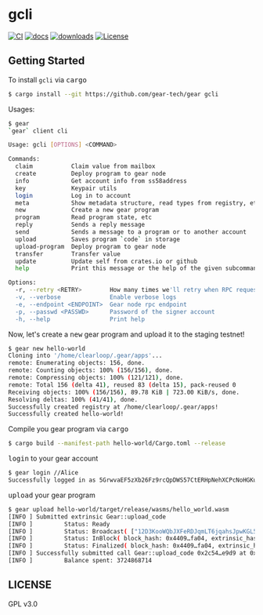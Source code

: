 # gcli

[![CI][ci1]][ci2]
[![docs][docs1]][docs2]
[![downloads][d1]][d2]
[![License][l1]][l2]

[ci1]: https://github.com/gear-tech/gear/workflows/CI/badge.svg
[ci2]: https://github.com/gear-tech/gear/actions/workflows/CI.yaml
[docs1]: https://img.shields.io/badge/current-docs-brightgreen.svg
[docs2]: https://docs.rs/gear-program/
[d1]: https://img.shields.io/crates/d/gear-program.svg
[d2]: https://crates.io/crates/gear-program
[l1]: https://img.shields.io/badge/License-GPL%203.0-success
[l2]: https://github.com/clearloop/gear-program/blob/master/LICENSE

## Getting Started

To install `gcli` via <kbd>cargo</kbd>

```sh
$ cargo install --git https://github.com/gear-tech/gear gcli
```

Usages:

```sh
$ gear
`gear` client cli

Usage: gcli [OPTIONS] <COMMAND>

Commands:
  claim           Claim value from mailbox
  create          Deploy program to gear node
  info            Get account info from ss58address
  key             Keypair utils
  login           Log in to account
  meta            Show metadata structure, read types from registry, etc
  new             Create a new gear program
  program         Read program state, etc
  reply           Sends a reply message
  send            Sends a message to a program or to another account
  upload          Saves program `code` in storage
  upload-program  Deploy program to gear node
  transfer        Transfer value
  update          Update self from crates.io or github
  help            Print this message or the help of the given subcommand(s)

Options:
  -r, --retry <RETRY>        How many times we'll retry when RPC requests failed [default: 5]
  -v, --verbose              Enable verbose logs
  -e, --endpoint <ENDPOINT>  Gear node rpc endpoint
  -p, --passwd <PASSWD>      Password of the signer account
  -h, --help                 Print help
```

Now, let's create a <kbd>new</kbd> gear program and upload it to the staging testnet!

```sh
$ gear new hello-world
Cloning into '/home/clearloop/.gear/apps'...
remote: Enumerating objects: 156, done.
remote: Counting objects: 100% (156/156), done.
remote: Compressing objects: 100% (121/121), done.
remote: Total 156 (delta 41), reused 83 (delta 15), pack-reused 0
Receiving objects: 100% (156/156), 89.78 KiB | 723.00 KiB/s, done.
Resolving deltas: 100% (41/41), done.
Successfully created registry at /home/clearloop/.gear/apps!
Successfully created hello-world!
```

Compile you gear program via <kbd>cargo</kbd>

```sh
$ cargo build --manifest-path hello-world/Cargo.toml --release
```

<kbd>login</kbd> to your gear account

```sh
$ gear login //Alice
Successfully logged in as 5GrwvaEF5zXb26Fz9rcQpDWS57CtERHpNehXCPcNoHGKutQY!
```

<kbd>upload</kbd> your gear program

```sh
$ gear upload hello-world/target/release/wasms/hello_world.wasm
[INFO ] Submitted extrinsic Gear::upload_code
[INFO ]         Status: Ready
[INFO ]         Status: Broadcast( ["12D3KooWQbJXFeRDJqmLT6jqahsJpwKGL5xEJJ6F3tevR1R85Upz", "12D3KooWFwZEE7cVz7fPTUrekv2Xfv2sR5HMetpadw4W9fZnEBr5", "12D3KooWNmeoxqMTSc3CzeA5SLTQ6xYQo4yz3Az1zjnAqrhpmBSH", "12D3KooWLFN7AceaViuVDakKghwLVo9i91Bi8DLyf1BGg6ftVGnG", "12D3KooWJ9EASqU3T89z1EBYMnvfTh5WK4Rgw3RMensrx5STRvXR", "12D3KooWDuzvhmTAebZXGJG8SCurHkn9x6mmpiTSQygGoCvXmYmU", "12D3KooWH7QBPHh5Byc2ZBjGSiqBbGzBAr5E8mqLWueyPXQJrxWB", "12D3KooWRw1Yfdo86zpgN9TTLJ6J53iAM1y1PW9ogKHsTHvBPDg9", "12D3KooWJ15sMWcCgmSLBAfRD5TZgKoCCZ1xDzPRGzbR2YC5zKqS", "12D3KooWEMDPU47VnnZPLEMXeFJkphaG8kRdn9SuTqoJJEhrwC2w", "12D3KooWSfMsGDWG6hvTgfLoFETZrnxNC649bQwSa9FxTAPw4Cmy", "12D3KooWK7fw8MdENES5jAb8kjLw4b3eGMxuWBPR52v15FRkmYF3", "12D3KooWLP3AxJf1VfVJzbzcrHAkipXXa9bSvPcE1TowuRQZE8bz", "12D3KooWSf2d69w7RYKtj9mgYpLDs3rqLAz9GHNSHHoCQDLUjeiP", "12D3KooWSKMmTordwL3t6SkQaKXuXt1aYC2QZAXNyt8DxjpgFXYq", "12D3KooWEsvboSEFhf5utCZJ4gfUjb7S5i9Qec1TXB2DuYPJZVzB", "12D3KooWRf7vAr79yAyDxGvYAdSqhh2EoeWe35Lx4QH4N6XMv2gH", "12D3KooWPuaSwvwq2EGdasjJruUzR1wwTk1tDdVBZauKwG8ZPFi1", "12D3KooWHSepUMWdNVgKPhdquR12AzSZrkHwUsfXvVfFMPGXpyH5", "12D3KooWDC3qNpRz5LdSfPWi3XWfc7kG5GHyEDNR2NcgJMedfu5v", "12D3KooWRQ8oUwhrW84UuVpQNZ2QxS2kg3SyhLwVkwHHk9vJgf5q", "12D3KooWHZaCXaMgavJYoH925jiLrLhsbPpU14tt6M7ypenDyfPc", "12D3KooWAd4GWfAqNTqoqTNnjsKqJHWNRezgcHi742eGYKDdYsfC", "12D3KooWFWc6NFCiuTxd9iKq9mi1n3G7nBEZ5yDkzzHjkGBSceje", "12D3KooWQ8yjECbzLThEwzcTQ3gtVgZbb1XPBrPyHnRkmLJRGfEW", "12D3KooWFsZdJERxRrc5afrFDxvts4bDxSHHDgQxh8bTm4Kq9PV7", "12D3KooWGpxgFFTXij8gXzx6YgExaVczUN2fuohccrkA11tGFzDu", "12D3KooWND9qfwCVtfB17y9fcThBKoWvCSpXrCQCs6XsWvHE5om2", "12D3KooWLoCosNXv1HESuU76r7xmp5UU4pdCncnZXB1hYvcbCYgX", "12D3KooWEga7tssCYmywnRU492ANXV4vGYqX5AVJrrAAKQ1zhhGN", "12D3KooWDP1pb16iGikYc8fkkL8ZYmzPqsrVRzQHHBDKxjRpUMNA", "12D3KooWG26t3Z1NfeAPNWdwrdWYntSUj69LzHcnBdV4PcQMEuHA", "12D3KooWS5DUgYPSQVrexXbPksR4cVsexFhLXzXFgsY47ZPeFHd9", "12D3KooWBWFtZqigVTC8W2GRMwLeuTK2o4hDC4XHVPyNV6hW1T1D", "12D3KooWDCboxcE7VAB3v3UJf1hrNZiswyk5Eg1u2kaiSs4v6Sbi", "12D3KooWNx1mbmwKXSPS8vuHkyVrQrZnwp4HGjLczPxFCpAyRhNS", "12D3KooWJ3KhEHCm4roQw2LAUGu28fXJf5QqQHhG6EaACw6RCUjr", "12D3KooWFnr5yyEcNAfdjJjfuBAMaZ2iz3GLyFrJAs5AiRJ74vWS", "12D3KooWMNeo7UgreqFxQ6BstVgZrNAZMVyKt9EWnC6AD9J2M1rT", "12D3KooWEVvqVD2mrLfmgeX1EXZ2caFXXEWWEs4Taa4mWzFUoF34", "12D3KooWMadAihMmvZmGt1HpxGAqqjb7Q2q96VVev6rGA1GLuqjv", "12D3KooWARM6duzRRd64fMJZJY3VqWekeG1rmJqxxjNLRYaQVPRt", "12D3KooWSqCyNpmVwaAxS1mMms2GQvUcPzPdoWB2XjiWpXvGW3Jf", "12D3KooWH22kTRSvhRnMUtu7Eg8d96Ma68jzRKV7vtxVMwB96kvS", "12D3KooWN1LBk84vnJEsQ33WsPRvpSzfrNMUZ2iLhTkUYjsSfwR5", "12D3KooWMxtE2fWGZZsZjfjoRN5aH6ecSKj8YfTkufi2vtywoKLS", "12D3KooWGMpAqtwpGR4tcQ3tc2ZThkTUN2YYcgxQsuSbfdQ4h3E4", "12D3KooWSyBLw12Z8rHRx2NSAfmb3cpAP6nJ2qK5FkdEC38zNVKk", "12D3KooWH7sqE4cp9wyLt5Z7xzuqA2imNGMeUHnu2gPJ4hGnJqJv", "12D3KooWK896roWsGutzksP9cZc3oypVPjRB1o83uHzjxM72V7zb"] )
[INFO ]         Status: InBlock( block_hash: 0x4409…fa04, extrinsic_hash: 0x2c54…e9d9 )
[INFO ]         Status: Finalized( block_hash: 0x4409…fa04, extrinsic_hash: 0x2c54…e9d9 )
[INFO ] Successfully submitted call Gear::upload_code 0x2c54…e9d9 at 0x4409…fa04!
[INFO ]         Balance spent: 3724868714
```

## LICENSE

GPL v3.0
